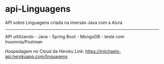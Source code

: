 # api-Linguagens
API sobre Linguagens criada na imersão Java com a Alura

 ______________________________________________________________________________________________________________________

API ultilizando - Java - Spring Boot - MongoDB - teste com Insomnia/Postman

Hospedagem no Cloud da Heroku
Link: https://miichaels-api.herokuapp.com/linguagens
